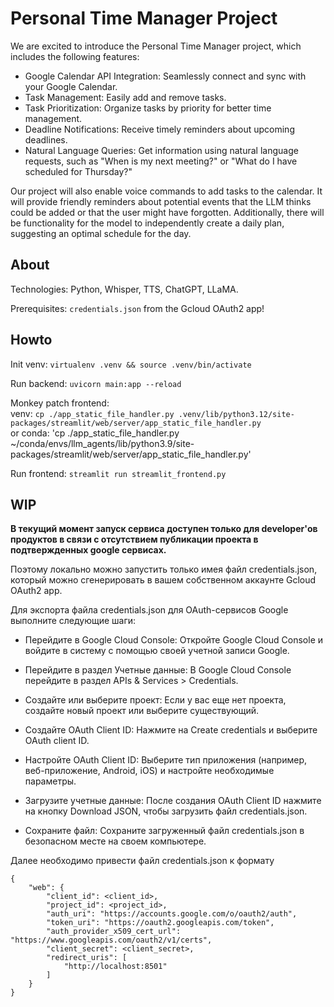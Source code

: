 # Personal Time Manager Project

We are excited to introduce the Personal Time Manager project, which includes the following features:

* Google Calendar API Integration: Seamlessly connect and sync with your Google Calendar.
* Task Management: Easily add and remove tasks.
* Task Prioritization: Organize tasks by priority for better time management.
* Deadline Notifications: Receive timely reminders about upcoming deadlines.
* Natural Language Queries: Get information using natural language requests, such as "When is my next meeting?" or "What do I have scheduled for Thursday?"

Our project will also enable voice commands to add tasks to the calendar. It will provide friendly reminders about potential events that the LLM thinks could be added or that the user might have forgotten. Additionally, there will be functionality for the model to independently create a daily plan, suggesting an optimal schedule for the day.

## About

Technologies: Python, Whisper, TTS, ChatGPT, LLaMA.

Prerequisites: `credentials.json` from the Gcloud OAuth2 app!

## Howto

Init venv: `virtualenv .venv && source .venv/bin/activate`

Run backend: `uvicorn main:app --reload`

Monkey patch frontend:  
venv: `cp ./app_static_file_handler.py .venv/lib/python3.12/site-packages/streamlit/web/server/app_static_file_handler.py`  
or
conda: 'cp ./app_static_file_handler.py ~/conda/envs/llm_agents/lib/python3.9/site-packages/streamlit/web/server/app_static_file_handler.py'

Run frontend: `streamlit run streamlit_frontend.py`

## WIP
**В текущий момент запуск сервиса доступен только для developer'ов продуктов в связи с отсутствием публикации проекта в подтвержденных google сервисах.**

Поэтому локально можно запустить только имея файл credentials.json, который можно сгенерировать в вашем собственном аккаунте Gcloud OAuth2 app. 

Для экспорта файла credentials.json для OAuth-сервисов Google выполните следующие шаги:

- Перейдите в Google Cloud Console: Откройте Google Cloud Console и войдите в систему с помощью своей учетной записи Google.

- Перейдите в раздел Учетные данные: В Google Cloud Console перейдите в раздел APIs & Services > Credentials.

- Создайте или выберите проект: Если у вас еще нет проекта, создайте новый проект или выберите существующий.

- Создайте OAuth Client ID: Нажмите на Create credentials и выберите OAuth client ID.

- Настройте OAuth Client ID: Выберите тип приложения (например, веб-приложение, Android, iOS) и настройте необходимые параметры.

- Загрузите учетные данные: После создания OAuth Client ID нажмите на кнопку Download JSON, чтобы загрузить файл credentials.json.

- Сохраните файл: Сохраните загруженный файл credentials.json в безопасном месте на своем компьютере.

Далее необходимо привести файл credentials.json к формату
```
{
    "web": {
        "client_id": <client_id>,
        "project_id": <project_id>,
        "auth_uri": "https://accounts.google.com/o/oauth2/auth",
        "token_uri": "https://oauth2.googleapis.com/token",
        "auth_provider_x509_cert_url": "https://www.googleapis.com/oauth2/v1/certs",
        "client_secret": <client_secret>,
        "redirect_uris": [
            "http://localhost:8501"
        ]
    }
}
``` 

